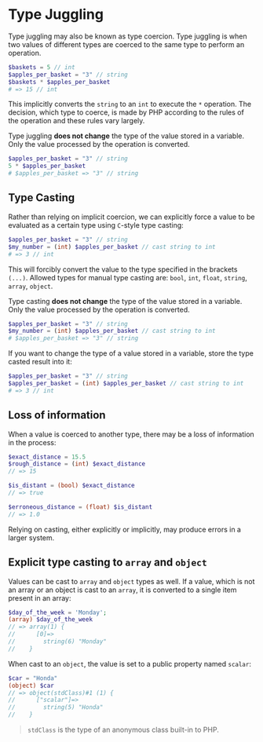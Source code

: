 # Type Juggling

Type juggling may also be known as type coercion. Type juggling is when two values of different types are coerced to the same type to perform an operation.

```php
$baskets = 5 // int
$apples_per_basket = "3" // string
$baskets * $apples_per_basket
# => 15 // int
```

This implicitly converts the `string` to an `int` to execute the `*` operation. The decision, which type to coerce, is made by PHP according to the rules of the operation and these rules vary largely.

Type juggling **does not change** the type of the value stored in a variable. Only the value processed by the operation is converted.

```php
$apples_per_basket = "3" // string
5 * $apples_per_basket
# $apples_per_basket => "3" // string
```

## Type Casting

Rather than relying on implicit coercion, we can explicitly force a value to be evaluated as a certain type using `C`-style type casting:

```php
$apples_per_basket = "3" // string
$my_number = (int) $apples_per_basket // cast string to int
# => 3 // int
```

This will forcibly convert the value to the type specified in the brackets `(...)`. Allowed types for manual type casting are: `bool`, `int`, `float`, `string`, `array`, `object`.

Type casting **does not change** the type of the value stored in a variable. Only the value processed by the operation is converted.

```php
$apples_per_basket = "3" // string
$my_number = (int) $apples_per_basket // cast string to int
# $apples_per_basket => "3" // string
```

If you want to change the type of a value stored in a variable, store the type casted result into it:

```php
$apples_per_basket = "3" // string
$apples_per_basket = (int) $apples_per_basket // cast string to int
# => 3 // int
```

## Loss of information

When a value is coerced to another type, there may be a loss of information in the process:

```php
$exact_distance = 15.5
$rough_distance = (int) $exact_distance
// => 15

$is_distant = (bool) $exact_distance
// => true

$erroneous_distance = (float) $is_distant
// => 1.0
```

Relying on casting, either explicitly or implicitly, may produce errors in a larger system.

## Explicit type casting to `array` and `object`

Values can be cast to `array` and `object` types as well. If a value, which is not an array or an object is cast to an `array`, it is converted to a single item present in an array:

```php
$day_of_the_week = 'Monday';
(array) $day_of_the_week
// => array(1) {
//      [0]=>
//        string(6) "Monday"
//    }
```

When cast to an `object`, the value is set to a public property named `scalar`:

```php
$car = "Honda"
(object) $car
// => object(stdClass)#1 (1) {
//      ["scalar"]=>
//        string(5) "Honda"
//    }
```

> `stdClass` is the type of an anonymous class built-in to PHP.
